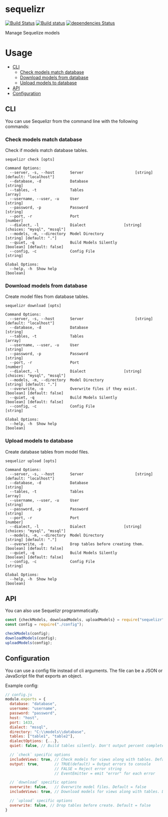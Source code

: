 # sequelizr

[![Build Status](https://travis-ci.com/UziTech/sequelizr.svg?branch=master)](https://travis-ci.com/UziTech/sequelizr)
[![Build status](https://ci.appveyor.com/api/projects/status/4hedwn3wy9dtho2g/branch/master?svg=true)](https://ci.appveyor.com/project/UziTech/sequelizr/branch/master)
[![dependencies Status](https://david-dm.org/UziTech/sequelizr/status.svg)](https://david-dm.org/UziTech/sequelizr)

Manage Sequelize models

# Usage

-   [CLI](#cli)
    -   [Check models match database](#check-models-match-database)
    -   [Download models from database](#download-models-from-database)
    -   [Upload models to database](#upload-models-to-database)
-   [API](#api)
-   [Configuration](#configuration)

## CLI

You can use Sequelizr from the command line with the following commands:

### Check models match database

Check if models match database tables.

```
sequelizr check [opts]

Command Options:
  --server, -s, --host       Server                       [string] [default: "localhost"]
  --database, -d             Database                                            [string]
  --tables, -t               Tables                                               [array]
  --username, --user, -u     User                                                [string]
  --password, -p             Password                                            [string]
  --port, -r                 Port                                                [number]
  --dialect, -l              Dialect                 [string] [choices: "mysql", "mssql"]
  --models, -m, --directory  Model Directory                      [string] [default: "."]
  --quiet, -q                Build Models Silently             [boolean] [default: false]
  --config, -c               Config File                                         [string]

Global Options:
  --help, -h  Show help                                                         [boolean]
```

### Download models from database

Create model files from database tables.

```
sequelizr download [opts]

Command Options:
  --server, -s, --host       Server                       [string] [default: "localhost"]
  --database, -d             Database                                            [string]
  --tables, -t               Tables                                               [array]
  --username, --user, -u     User                                                [string]
  --password, -p             Password                                            [string]
  --port, -r                 Port                                                [number]
  --dialect, -l              Dialect                 [string] [choices: "mysql", "mssql"]
  --models, -m, --directory  Model Directory                      [string] [default: "."]
  --overwrite, -o            Overwrite files if they exist.    [boolean] [default: false]
  --quiet, -q                Build Models Silently             [boolean] [default: false]
  --config, -c               Config File                                         [string]

Global Options:
  --help, -h  Show help                                                         [boolean]
```

### Upload models to database

Create database tables from model files.

```
sequelizr upload [opts]

Command Options:
  --server, -s, --host       Server                       [string] [default: "localhost"]
  --database, -d             Database                                            [string]
  --tables, -t               Tables                                               [array]
  --username, --user, -u     User                                                [string]
  --password, -p             Password                                            [string]
  --port, -r                 Port                                                [number]
  --dialect, -l              Dialect                 [string] [choices: "mysql", "mssql"]
  --models, -m, --directory  Model Directory                      [string] [default: "."]
  --overwrite, -o            Drop tables before creating them. [boolean] [default: false]
  --quiet, -q                Build Models Silently             [boolean] [default: false]
  --config, -c               Config File                                         [string]

Global Options:
  --help, -h  Show help                                                         [boolean]
```

## API

You can also use Sequelizr programmatically.

```js
const {checkModels, downloadModels, uploadModels} = require("sequelizr");
const config = require("./config");

checkModels(config);
downloadModels(config);
uploadModels(config);
```

## Configuration

You can use a config file instead of cli arguments. The file can be a JSON or JavaScript file that exports an object.

Example config:
```js
// config.js
module.exports = {
  database: "database",
  username: "username",
  password: "password",
  host: "host",
  port: 1433,
  dialect: "mssql",
  directory: "C:\\models\\database",
  tables: ["table1", "table2"],
  dialectOptions: {...},
  quiet: false, // Build tables silently. Don't output percent complete.

  // `check` specific options
  includeViews: true, // Check models for views along with tables. Default = true
  output: true,       // TRUE(default) = Output errors to console
                      // FALSE = Reject error string
                      // EventEmitter = emit "error" for each error

  // `download` specific options
  overwrite: false,   // Overwrite model files. Default = false
  includeViews: true, // Download models for views along with tables. Default = true

  // `upload` specific options
  overwrite: false, // Drop tables before create. Default = false
}
```
